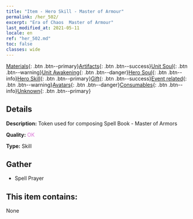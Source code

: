 ```yaml
---
title: "Item - Hero Skill - Master of Armour"
permalink: /her_502/
excerpt: "Era of Chaos  Master of Armour"
last_modified_at: 2021-05-11
locale: en
ref: "her_502.md"
toc: false
classes: wide
---
```

 [Materials](/Items/){: .btn .btn--primary}[Artifacts](/Items/Artifacts/){: .btn .btn--success}[Unit Soul](/Items/UnitSoul/){: .btn .btn--warning}[Unit Awakening](/Items/UnitAwakening/){: .btn .btn--danger}[Hero Soul](/Items/HeroSoul/){: .btn .btn--info}[Hero Skill](/Items/HeroSkill/){: .btn .btn--primary}[Gift](/Items/Gift/){: .btn .btn--success}[Event related](/Items/Events/){: .btn .btn--warning}[Avatars](/Items/Avatars/){: .btn .btn--danger}[Consumables](/Items/Consumables/){: .btn .btn--info}[Unknown](/Items/Unknown/){: .btn .btn--primary}

## Details
 **Description:** Token used for composing Spell Book - Master of Armors

 **Quality:** <span style="color: #DA70D6">OK</span>

 **Type:** Skill

## Gather

*    Spell Prayer 

## This item contains:

  None

